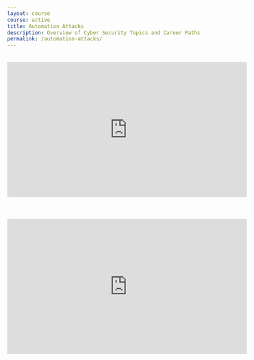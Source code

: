 ```yaml
---
layout: course
course: active
title: Automation Attacks
description: Overview of Cyber Security Topics and Career Paths
permalink: /automation-attacks/
---
```


<br>
<div class="embed-responsive embed-responsive-16by9">
  <iframe width="560" height="315" src="https://www.youtube-nocookie.com/embed/5ZWxfs-9nYY" frameborder="0" allow="autoplay; encrypted-media" allowfullscreen></iframe>
</div><br><br>

<br>
<div class="embed-responsive embed-responsive-16by9">
  <iframe width="560" height="315" src="https://www.youtube-nocookie.com/embed/3VTi8xgq08M" frameborder="0" allow="autoplay; encrypted-media" allowfullscreen></iframe>
</div><br><br>

